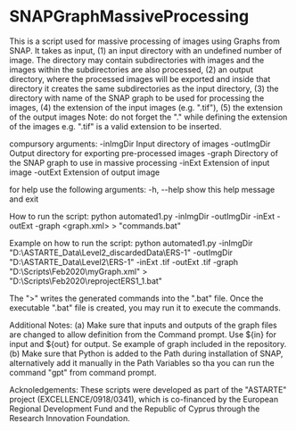 # SNAPGraphMassiveProcessing

This is a script used for massive processing of images using Graphs from SNAP. It takes as input, 
(1) an input directory with an undefined number of image. The directory may contain subdirectories with images and the images within the subdirectories are also processed, 
(2) an output directory, where the processed images will be exported and inside that directory it creates the same subdirectories as the input directory, 
(3) the directory with name of the SNAP graph to be used for processing the images, 
(4) the extension of the input images (e.g. ".tif"), 
(5) the extension of the output images
Note: do not forget the "." while defining the extension of the images e.g. ".tif" is a valid extension to be inserted.

compursory arguments:
  -inImgDir <string>   Input directory of images
  -outImgDir <string>  Output directory for exporting pre-processed images
  -graph <string>      Directory of the SNAP graph to use in massive processing
  -inExt <string>      Extension of input image
  -outExt <string>     Extension of output image

for help use the following arguments:
  -h, --help           show this help message and exit

How to run the script:
python automated1.py -inImgDir <inImgDir> -outImgDir <outImgDir> -inExt <inExtension> -outExt <outExtension> -graph <graph.xml>  > "commands.bat"

Example on how to run the script: 
python automated1.py -inImgDir "D:\ASTARTE_Data\Level2_discardedData\ERS-1" -outImgDir "D:\ASTARTE_Data\Level2\ERS-1" -inExt .tif -outExt .tif -graph "D:\Scripts\Feb2020\myGraph.xml"  > "D:\Scripts\Feb2020\reprojectERS1_1.bat"

The ">" writes the generated commands into the ".bat" file. Once the executable ".bat" file is created, you may run it to execute the commands. 

Additional Notes:
(a) Make sure that inputs and outputs of the graph files are changed to allow definition from the Command prompt. Use ${in} for input and ${out} for output. Se example of graph included in the repository. 
(b) Make sure that Python is added to the Path during installation of SNAP, alternatively add it manually in the Path Variables so tha you can run the command "gpt" from command prompt.


Acknoledgements:
These scripts were developed as part of the "ASTARTE" project (EXCELLENCE/0918/0341), which is co-financed by the European Regional Development Fund and the Republic of Cyprus through the Research Innovation Foundation. 

